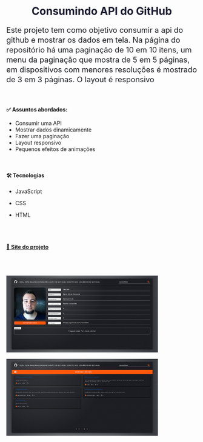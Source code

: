 # <center style="color:#1b1c31;"> Consumindo API do GitHub </center>

<p style="color:#1b1c21;font-size:20px;line-height:1.3"> Este projeto tem como objetivo consumir a api do github e mostrar os dados em tela. Na página do repositório há uma paginação de 10 em 10 itens, um menu da paginação que mostra de 5 em 5 páginas, em dispositivos com menores resoluções é mostrado de 3 em 3 páginas. O layout é responsivo</p>
<br>

 #### ✅ Assuntos abordados:

* Consumir uma API
* Mostrar dados dinamicamente
* Fazer uma paginação
* Layout responsivo
* Pequenos efeitos de animações
<br>

#### 🛠 Tecnologias

* JavaScript

* CSS

* HTML

<br>
<br>

#### [🔗 Site do projeto](https://rene3dm.github.io/ConsumindoApi/)

<br>
<br>
<p><img src="./readme/img01.jpg" width=400></p>
<p><img src="./readme/img02.jpg" width=400></p>


